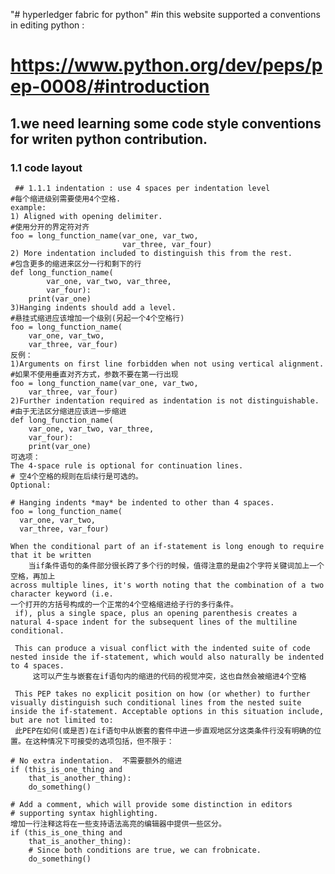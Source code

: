 "# hyperledger fabric for python" 
 #in this website supported a conventions in editing python :
 #    https://www.python.org/dev/peps/pep-0008/#introduction
## 1.we need learning some code style conventions for writen python contribution.
  ### 1.1 code layout
     ## 1.1.1 indentation : use 4 spaces per indentation level 
    #每个缩进级别需要使用4个空格.
    example:
	1) Aligned with opening delimiter. 
	#使用分开的界定符对齐
	foo = long_function_name(var_one, var_two,
	                         var_three, var_four)
	2) More indentation included to distinguish this from the rest.
	#包含更多的缩进来区分一行和剩下的行
	def long_function_name(
	        var_one, var_two, var_three,
	        var_four):
	    print(var_one)
	3)Hanging indents should add a level.
	#悬挂式缩进应该增加一个级别(另起一个4个空格行)
	foo = long_function_name(
	    var_one, var_two,
	    var_three, var_four)
	反例：
	1)Arguments on first line forbidden when not using vertical alignment.
	#如果不使用垂直对齐方式，参数不要在第一行出现
	foo = long_function_name(var_one, var_two,
	    var_three, var_four)
	2)Further indentation required as indentation is not distinguishable.
	#由于无法区分缩进应该进一步缩进
	def long_function_name(
	    var_one, var_two, var_three,
	    var_four):
	    print(var_one)
	可选项：
	The 4-space rule is optional for continuation lines.
	# 空4个空格的规则在后续行是可选的。
	Optional:

	# Hanging indents *may* be indented to other than 4 spaces.
	foo = long_function_name(
	  var_one, var_two,
	  var_three, var_four)

	When the conditional part of an if-statement is long enough to require that it be written 
        当if条件语句的条件部分很长跨了多个行的时候，值得注意的是由2个字符关键词加上一个空格，再加上
	across multiple lines, it's worth noting that the combination of a two character keyword (i.e.
	一个打开的方括号构成的一个正常的4个空格缩进给子行的多行条件。
	 if), plus a single space, plus an opening parenthesis creates a natural 4-space indent for the subsequent lines of the multiline conditional. 

	 This can produce a visual conflict with the indented suite of code nested inside the if-statement, which would also naturally be indented to 4 spaces. 
         这可以产生与嵌套在if语句内的缩进的代码的视觉冲突，这也自然会被缩进4个空格

	 This PEP takes no explicit position on how (or whether) to further visually distinguish such conditional lines from the nested suite inside the if-statement. Acceptable options in this situation include, but are not limited to:
	 此PEP在如何(或是否)在if语句中从嵌套的套件中进一步直观地区分这类条件行没有明确的位置。在这种情况下可接受的选项包括，但不限于：

	# No extra indentation.  不需要额外的缩进
	if (this_is_one_thing and
	    that_is_another_thing):
	    do_something()

	# Add a comment, which will provide some distinction in editors
	# supporting syntax highlighting.
	增加一行注释这将在一些支持语法高亮的编辑器中提供一些区分。
	if (this_is_one_thing and
	    that_is_another_thing):
	    # Since both conditions are true, we can frobnicate.
	    do_something()